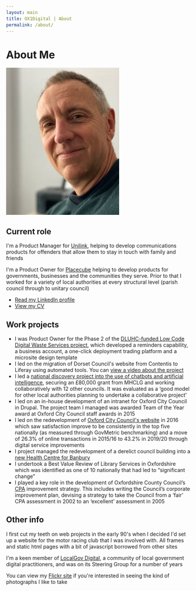 ```yaml
---
layout: main
title: OX1Digital | About
permalink: /about/
---
```


<div class="page-header">
  <h1>About Me</h1>
 </div>

![](/img/about.jpg)

## Current role

I'm a Product Manager for [Unilink](https://www.unilink.com/), helping to develop communications products for offenders that allow them to stay in touch with family and friends

I'm a Product Owner for <a href="https://www.placecube.com/about-placecube/">Placecube</a> helping to develop products for governments, businesses and the communities they serve. Prior to that I worked for a variety of local authorities at every structural level (parish council through to unitary council) </p>

* [Read my LinkedIn profile](https://www.linkedin.com/in/neil-lawrence-digital/)
* [View my CV](https://standardresume.co/r/neil-lawrence)


## Work projects

* I was Product Owner for the Phase 2 of the [DLUHC-funded Low Code Digital Waste Services project](https://www.localdigital.gov.uk/funded-project/digital-waste-service/), which developed a reminders capability, a business account, a one-click deployment trading platform and a microsite design template
* I led on the migration of Dorset Council's website from Contentis to Liferay using automated tools. You can [view a video about the project](https://www.youtube.com/watch?v=GxywW-91wGI)
* I led a [national discovery project into the use of chatbots and artificial intelligence](https://localdigitalchatbots.github.io/about/), securing an £80,000 grant from MHCLG and working collaboratively with 12 other councils. It was evaluated as a ‘good model for other local authorities planning to undertake a collaborative project'
* I led on an in-house development of an intranet for Oxford City Council in Drupal. The project team I managed was awarded Team of the Year award at Oxford City Council staff awards in 2015
* I led on the redevelopment of [Oxford City Council's website](https://www.oxford.gov.uk) in 2016 which saw satisfaction improve to be consistently in the top five nationally (as measured through GovMetric benchmarking) and a move of 26.3% of online transactions in 2015/16 to 43.2% in 2019/20 through digital service improvements
* I project managed the redevelopment of a derelict council building into a [new Health Centre for Banbury](https://photos.app.goo.gl/um1jrWaxGgov27ks5)
* I undertook a Best Value Review of Library Services in Oxfordshire which was identified as one of 10 nationally that had led to “significant change”
* I played a key role in the development of Oxfordshire County Council’s [CPA](https://en.wikipedia.org/wiki/Comprehensive_Performance_Assessment) improvement strategy. This includes writing the Council’s corporate improvement plan, devising a strategy to take the Council from a ‘fair’ CPA assessment in 2002 to an ‘excellent’ assessment in 2005

## Other info
I first cut my teeth on web projects in the early 90's when I decided I'd set up a website for the motor racing club that I was involved with. All frames and static html pages with a bit of javascript borrowed from other sites

I'm a keen member of [LocalGov Digital](https://localgov.digital), a community of local government digital practitioners, and was on its Steering Group for a number of years

You can view my [Flickr site](https://www.flickr.com/photos/neillawrencephotography) if you're interested in seeing the kind of photographs I like to take
